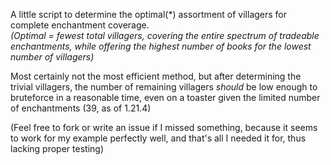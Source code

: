 A little script to determine the optimal(*) assortment of villagers for complete enchantment coverage. <br>
*(Optimal = fewest total villagers, covering the entire spectrum of tradeable enchantments, while offering the highest number of books for the lowest number of villagers)*

Most certainly not the most efficient method, but after determining the trivial villagers, the number of remaining villagers *should* be low enough to bruteforce in a reasonable time, even on a toaster given the limited number of enchantments (39, as of 1.21.4)

(Feel free to fork or write an issue if I missed something, because it seems to work for my example perfectly well, and that's all I needed it for, thus lacking proper testing)
